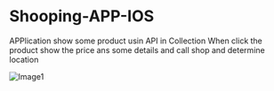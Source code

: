 # Shooping-APP-IOS
APPlication show some product usin API in Collection When click the product show the price ans some details and call shop and determine location 

 ![Image1]([url=https://ibb.co/s2JQL81][img]https://i.ibb.co/TkqRz90/1.png[/img][/url])  
